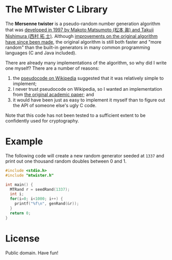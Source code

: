 # The MTwister C Library

The **Mersenne twister** is a pseudo-random number generation
algorithm that was [developed in 1997 by Makoto Matsumoto (松本 眞) and
Takuji Nishimura (西村 拓
士)](http://www.math.sci.hiroshima-u.ac.jp/~m-mat/MT/emt.html).
Although [improvements on the original algorithm have since been
made](http://www.math.sci.hiroshima-u.ac.jp/~m-mat/MT/SFMT/index.html),
the original algorithm is still both faster and "more random" than the
built-in generators in many common programming languages (C and Java
included).

There are already many implementations of the algorithm, so why did I
write one myself?  There are a number of reasons:

1. the [pseudocode on Wikipedia](http://en.wikipedia.org/wiki/Mersenne_twister#Pseudocode) suggested that it was relatively simple to implement;
2. I never trust pseudocode on Wikipedia, so I wanted an implementation from [the original academic paper](http://www.math.sci.hiroshima-u.ac.jp/~m-mat/MT/ARTICLES/mt.pdf); and
3. it would have been just as easy to implement it myself than to figure out the API of someone else's ugly C code.

Note that this code has not been tested to a sufficient extent to be
confidently used for cryptography.

# Example

The following code will create a new random generator seeded at <code>1337</code> and print out one thousand random doubles between 0 and 1.

```C
#include <stdio.h>
#include "mtwister.h"

int main() {
  MTRand r = seedRand(1337);
  int i;
  for(i=0; i<1000; i++) {
    printf("%f\n", genRand(&r));
  }
  return 0;
}
```

# License

Public domain.  Have fun!